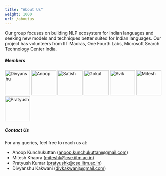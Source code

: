 ```yaml
---
title: "About Us"
weight: 1000
url: /aboutus
---
```


Our group focuses on building NLP ecosystem for Indian languages and seeking new models and techniques better suited for Indian languages. Our project has volunteers from IIT Madras, One Fourth Labs, Microsoft Search Technology Center India.

##### Members

<a href="https://github.com/divkakwani"><img height="80" src="https://avatars0.githubusercontent.com/u/2513455?s=400&u=6171e89ed0534342e86f432d9054106733629f03&v=4" class="rounded-circle" alt="Divyanshu"></a>
<a href="https://github.com/anoopkunchukuttan/"><img height="80" src="https://avatars0.githubusercontent.com/u/2256602?s=400&v=4" class="rounded-circle" alt="Anoop"></a>
<a href="https://github.com/satti007//"><img height="80" src="https://avatars2.githubusercontent.com/u/8908621?s=400&u=045c23bd5b90ce6e1ca70b1ff027aacd651cf2dc&v=4" class="rounded-circle" alt="Satish"></a>
<a href="https://github.com/gokulnc/"><img height="80" src="https://avatars1.githubusercontent.com/u/10559293?s=400&v=4" class="rounded-circle" alt="Gokul"></a>
<a href="https://github.com/react117/"><img height="80" src="https://avatars3.githubusercontent.com/u/30906514?s=460&v=4" class="rounded-circle" alt="Avik"></a>
<a href="https://www.cse.iitm.ac.in/~miteshk/"><img height="80" src="https://avatars2.githubusercontent.com/u/4814357?s=460&v=4" class="rounded-circle" alt="Mitesh"></a>
<a href="https://www.cse.iitm.ac.in/~pratyush"><img height="80" src="https://avatars0.githubusercontent.com/u/49815493?s=460&v=4" class="rounded-circle" alt="Pratyush"></a>

##### Contact Us

For any queries, feel free to reach us at:

- Anoop Kunchukuttan ([anoop.kunchukuttan@gmail.com](mailto:anoop.kunchukuttan@gmail.com))
- Mitesh Khapra ([miteshk@cse.iitm.ac.in](mailto:miteshk@cse.iitm.ac.in))
- Pratyush Kumar ([pratyushk@cse.iitm.ac.in](mailto:pratyushk@cse.iitm.ac.in))
- Divyanshu Kakwani (divkakwani@gmail.com)